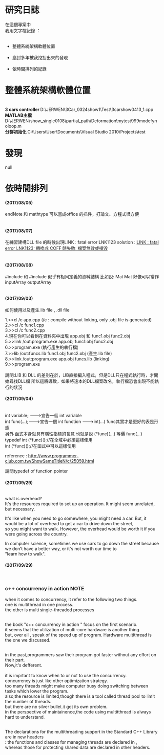 # 研究日誌

在這個專案中<br>
我用文字檔紀錄 ： <br>
<ul>
  <li>整體系統架構軟體位置</li>
  <li>塵封多年被我挖掘出來的發現</li>
  <li>依時間排列的紀錄</li>
</ul>

<h1>整體系統架構軟體位置</h1><br>
<b>3 cars controller </b>D:\JERWEN\3Car_0324show1\Test\3carshow0413_1.cpp<br>
<b>MATLAB主檔</b> D:\JERWEN\show_single0108\partial_path\Deformation\mytest999modefynoloop.m<br>
<b>分群初始化 </b>C:\Users\User\Documents\Visual Studio 2010\Projects\test<br>

<h1>發現</h1>
null<br>

<h1>依時間排列</h1>
<h4>(2017/08/05)</h4>endNote 和 mathtype 可以當成office 的插件，打論文、方程式很方便<br><br>
<h4>(2017/08/07)</h4>在練習建構DLL file 的時候出現LINK : fatal error LNK1123
solution : <a href = "https://xiaolaba.wordpress.com/2013/09/01/link-fatal-error-lnk1123-%E8%BD%89%E6%8F%9B%E6%88%90-coff-%E6%99%82%E5%A4%B1%E6%95%97-%E6%AA%94%E6%A1%88%E7%84%A1%E6%95%88%E6%88%96%E6%90%8D%E6%AF%80/">LINK : fatal error LNK1123: 轉換成 COFF 時失敗: 檔案無效或損毀</a><br><br>
<h4>(2017/08/08)</h4>
#include <opencv2/opencv.hpp> 和 #include <opencv2/core/core.hpp> 似乎有相同定義的資料結構 比如說: Mat
Mat 好像可以當作 inputArray outputArray<br><br>

<h4>(2017/09/03)</h4>
如何使用以及產生.lib file , .dll file<br>

1.>>cl /c app.cpp (/c : compile without linking, only .obj file is generated)<br>
2.>>cl /c func1.cpp<br>
3.>>cl /c func2.cpp<br>
4.現在你可以看到在資料夾中出現 app.obj 和 func1.obj func2.obj<br>
5.>>link /out:program.exe app.obj func1.obj func2.obj<br>
6.>>program.exe (執行產生的執行檔)<br>
7.>>lib /out:funcs.lib func1.obj func2.obj (產生.lib file)<br>
8.>>link /out:program.exe app.obj funcs.lib (linking)<br>
9.>>program.exe<br>
<br>
說明:LIB 和 DLL 的差別在於，LIB直接編入程式，但是DLL只在程式執行時，才開始尋找DLL檔
所以這將導致，如果將遠本的DLL檔案改名，執行檔恐會出現不能執行的狀況<br>

<h4>(2017/09/04)</h4><br>
int variable; --->宣告一個 int variable<br>
int func(...);--->宣告一個 int function --->int(...) func其實才是更好的表是形態<br>
另外 函式本身就具有隱性指標的含意 也就是說  (*func)(...) 等價  func(...)<br>
typedef int (*func)();//在全域中必須這樣使用<br>
int (*func)();//在函式中可以這樣使用<br>

reference : http://www.programmer-club.com.tw/ShowSameTitleN/c/25059.html<br>

請問typedef of function pointer 
<h4>(2017/09/29)</h4><br>
what is overhead?<br>
It's the resources required to set up an operation. It might seem unrelated, but necessary.<br>

It's like when you need to go somewhere, you might need a car. But, it would be a lot of overhead to get a car to drive down the street,<br> so you might want to walk. However, the overhead would be worth it if you were going across the country.<br>

In computer science, sometimes we use cars to go down the street because we don't have a better way, or it's not worth our time to <br>"learn how to walk".<br>

<h4>(2017/09/29)</h4><br>
<h3>c++ concurrency in action NOTE</h3>

when it comes to concurrency, it refer to the following two things.<br>
one is multithread in one process.<br>
the other is multi single-threaded processes<br><br>

the book "c++ concurrency in action " focus on the first scenario.<br>
it seems that the utilization of multi-core hardware is another thing.<br>
but, over all , speak of the speed up of program. Hardware multithread is the one we discussed.<br><br>

in the past,programmers saw their program got faster without any effort on their part.<br>
Now,it's defferent. <br>
<br>
it is imprtant to know when to or not to use the concurrency.<br>
concurrency is just like other optimization strategy.<br>
too many threads might make computer busy doing switching between tasks which lower the program.<br>
also,the resource is limited,though there is a tool called thread pool to limit the number of threads.<br>
but there are no silver bullet.it got its own problem.<br>
in the perspective of maintainence,the code using multitthread is always hard to understand.<br><br>

The declarations for the multithreading
support in the Standard C++ Library are in new headers<br>: the functions and
classes for managing threads are declared in <thread>,<br> whereas those for protecting
shared data are declared in other headers.<br><br>
